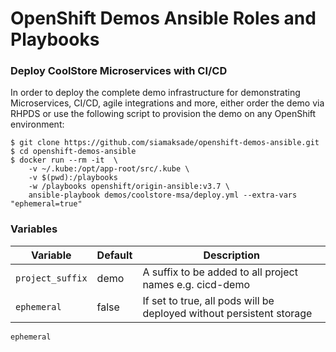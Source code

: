 # OpenShift Demos Ansible Roles and Playbooks

### Deploy CoolStore Microservices with CI/CD
In order to deploy the complete demo infrastructure for demonstrating Microservices, CI/CD, 
agile integrations and more, either order the demo via RHPDS or use the following script to provision the demo
on any OpenShift environment:

```
$ git clone https://github.com/siamaksade/openshift-demos-ansible.git
$ cd openshift-demos-ansible
$ docker run --rm -it  \
    -v ~/.kube:/opt/app-root/src/.kube \
    -v $(pwd):/playbooks 
    -w /playbooks openshift/origin-ansible:v3.7 \
    ansible-playbook demos/coolstore-msa/deploy.yml --extra-vars "ephemeral=true"
```

### Variables

| Variable         | Default | Description                                                          |
|------------------|---------|----------------------------------------------------------------------|
| `project_suffix` | demo    | A suffix to be added to all project names e.g. cicd-demo             |
| `ephemeral`      | false   | If set to true, all pods will be deployed without persistent storage |

```
ephemeral           
```
